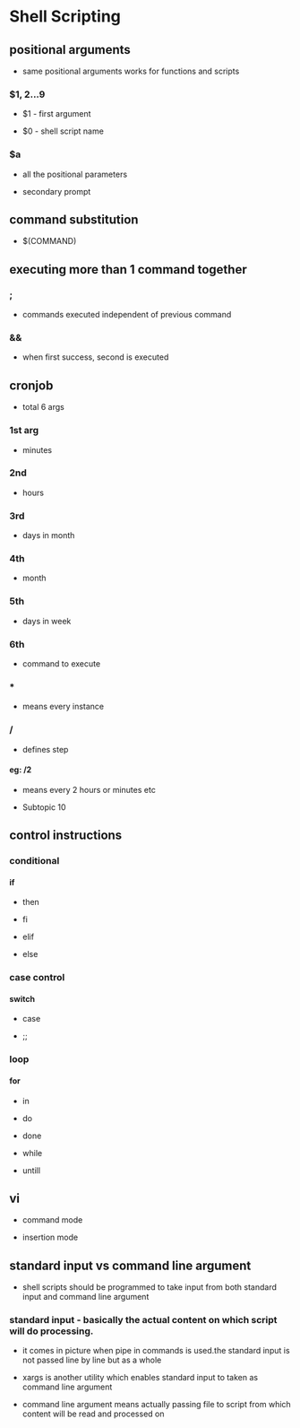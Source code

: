 
# Shell Scripting  

## positional arguments   

* same positional arguments works for functions and scripts   

### $1, $2...$9   

* $1 - first argument   

* $0 - shell script name   

### $a   

* all the positional parameters   

* secondary prompt   

## command substitution   

* $(COMMAND)   

## executing more than 1 command together   

### ;   

* commands executed independent of previous command   

### &&   

* when first success, second is executed   

## cronjob   

* total 6 args   

### 1st arg   

* minutes   

### 2nd   

* hours   

### 3rd   

* days in month   

### 4th   

* month   

### 5th   

* days in week   

### 6th   

* command to execute   

### *   

* means every instance   

### /   

* defines step   

#### eg: /2   

* means every 2 hours or minutes etc   

* Subtopic 10   

## control instructions   

### conditional   

#### if   

* then   

* fi   

* elif   

* else   

### case control   

#### switch   

* case   

* ;;   

### loop   

#### for   

* in   

* do   

* done   

* while   

* untill   

## vi   

* command mode   

* insertion mode   

## standard input vs command line argument   

* shell scripts should be programmed to take input from both standard input and command line argument   

### standard input - basically the actual content on which script will do processing.   

* it comes in picture when pipe in commands is used.the standard input is not passed line by line but as a whole   

* xargs is another utility which enables standard input to taken as command line argument   

* command line argument means actually passing file to script from which content will be read and processed on   
